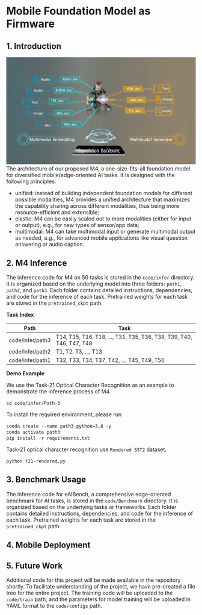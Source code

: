 # Mobile Foundation Model as Firmware

## 1. Introduction
![MobileFM architecture](./fig-mobiefm.png)
The architecture of our proposed M4, a one-size-fits-all foundation model
for diversified mobile/edge-oriented AI tasks. It is designed with the following principles: 
- unified: instead of building independent foundation models for different possible modalities, M4 provides a unified architecture that maximizes the capability
sharing across different modalities, thus being more resource-efficient and extensible;
- elastic: M4 can be easily scaled out to more modalities (either for input or output), e.g., for new types of sensor/app data;
- multimodal: M4 can take multimodal input or generate multimodal output as needed,
e.g., for advanced mobile applications like visual question answering or audio caption.


## 2. M4 Inference

The inference code for M4 on 50 tasks is stored in the `code/infer` directory. It is organized based on the underlying model into three folders: `path1`, `path2`, and `path3`. Each folder contains detailed instructions,  dependencies, and code for the inference of each task. Pretrained weights for each task are stored in the `pretrained_ckpt` path.

**Task Index**

| Path                      | Task                                                                |
| ------------------------- | --------------------------------------------------------------------|
| code/infer/path3         | T14, T15, T16, T18, ..., T31, T35, T36, T38, T39, T40, T46, T47, T48|
| code/infer/path2         | T1, T2, T3, ..., T13                                                |
| code/infer/path1         | T32, T33, T34, T37, T42, ..., T45, T49, T50                         |

<!-- 
| Path                      | Task                                        |
| ------------------------- | ------------------------------------------- |
| code/infer/ImageBind-LoRA | T21, T22, T23, T29, T35, T39, T40, T46, T47 |
| code/infer/llama-tasks    | T8                                          |
| code/infer/pandagpt-tasks | T49, T33, T34, T37                          |
-->
**Demo Example**

We use the Task-21 Optical Character Recognition as an example to demonstrate the inference process of M4.
```
cd code/infer/Path-3
```
To install the required environment, please run

```
conda create --name path3 python=3.8 -y
conda activate path3
pip install -r requirements.txt
```
Task-21 optical character recognition use `Rendered SST2` dataset.
```
python t21-rendered.py
```
## 3. Benchmark Usage
The inference code for eAIBench, a comprehensive edge-oriented benchmark for AI tasks, is stored in the `code/Benchmark` directory. It is organized based on the underlying tasks or frameworks. Each folder contains detailed instructions,  dependencies, and code for the inference of each task. Pretrained weights for each task are stored in the `pretrained_ckpt` path.

## 4. Mobile Deployment

## 5. Future Work

Additional code for this project will be made available in the repository shortly. To facilitate understanding of the project, we have pre-created a file tree for the entire project. The training code will be uploaded to the `code/train` path, and the parameters for model training will be uploaded in YAML format to the `code/configs` path.
